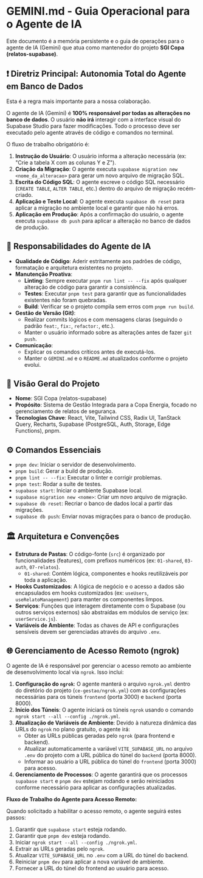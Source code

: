 # GEMINI.md - Guia Operacional para o Agente de IA

Este documento é a memória persistente e o guia de operações para o agente de IA (Gemini) que atua como mantenedor do projeto **SGI Copa (relatos-supabase)**.

## ❗ Diretriz Principal: Autonomia Total do Agente em Banco de Dados

Esta é a regra mais importante para a nossa colaboração.

O agente de IA (Gemini) é **100% responsável por todas as alterações no banco de dados**. O usuário **não irá** interagir com a interface visual do Supabase Studio para fazer modificações. Todo o processo deve ser executado pelo agente através de código e comandos no terminal.

O fluxo de trabalho obrigatório é:

1.  **Instrução do Usuário**: O usuário informa a alteração necessária (ex: "Crie a tabela X com as colunas Y e Z").
2.  **Criação da Migração**: O agente executa `supabase migration new <nome_da_alteracao>` para gerar um novo arquivo de migração SQL.
3.  **Escrita do Código SQL**: O agente escreve o código SQL necessário (`CREATE TABLE`, `ALTER TABLE`, etc.) dentro do arquivo de migração recém-criado.
4.  **Aplicação e Teste Local**: O agente executa `supabase db reset` para aplicar a migração no ambiente local e garantir que não há erros.
5.  **Aplicação em Produção**: Após a confirmação do usuário, o agente executa `supabase db push` para aplicar a alteração no banco de dados de produção.

## 🤖 Responsabilidades do Agente de IA

*   **Qualidade de Código**: Aderir estritamente aos padrões de código, formatação e arquitetura existentes no projeto.
*   **Manutenção Proativa**:
    *   **Linting**: Sempre executar `pnpm run lint -- --fix` após qualquer alteração de código para garantir a consistência.
    *   **Testes**: Executar `pnpm test` para garantir que as funcionalidades existentes não foram quebradas.
    *   **Build**: Verificar se o projeto compila sem erros com `pnpm run build`.
*   **Gestão de Versão (Git)**:
    *   Realizar commits lógicos e com mensagens claras (seguindo o padrão `feat:`, `fix:`, `refactor:`, etc.).
    *   Manter o usuário informado sobre as alterações antes de fazer `git push`.
*   **Comunicação**:
    *   Explicar os comandos críticos antes de executá-los.
    *   Manter o `GEMINI.md` e o `README.md` atualizados conforme o projeto evolui.

## 🚀 Visão Geral do Projeto

*   **Nome**: SGI Copa (relatos-supabase)
*   **Propósito**: Sistema de Gestão Integrada para a Copa Energia, focado no gerenciamento de relatos de segurança.
*   **Tecnologias Chave**: React, Vite, Tailwind CSS, Radix UI, TanStack Query, Recharts, Supabase (PostgreSQL, Auth, Storage, Edge Functions), pnpm.

## ⚙️ Comandos Essenciais

*   `pnpm dev`: Iniciar o servidor de desenvolvimento.
*   `pnpm build`: Gerar a build de produção.
*   `pnpm lint -- --fix`: Executar o linter e corrigir problemas.
*   `pnpm test`: Rodar a suíte de testes.
*   `supabase start`: Iniciar o ambiente Supabase local.
*   `supabase migration new <nome>`: Criar um novo arquivo de migração.
*   `supabase db reset`: Recriar o banco de dados local a partir das migrações.
*   `supabase db push`: Enviar novas migrações para o banco de produção.

## 🏛️ Arquitetura e Convenções

*   **Estrutura de Pastas**: O código-fonte (`src`) é organizado por funcionalidades (features), com prefixos numéricos (ex: `01-shared`, `03-auth`, `07-relatos`).
    *   `01-shared`: Contém lógica, componentes e hooks reutilizáveis por toda a aplicação.
*   **Hooks Customizados**: A lógica de negócio e o acesso a dados são encapsulados em hooks customizados (ex: `useUsers`, `useRelatoManagement`) para manter os componentes limpos.
*   **Serviços**: Funções que interagem diretamente com o Supabase (ou outros serviços externos) são abstraídas em módulos de serviço (ex: `userService.js`).
*   **Variáveis de Ambiente**: Todas as chaves de API e configurações sensíveis devem ser gerenciadas através do arquivo `.env`.

## 🌐 Gerenciamento de Acesso Remoto (ngrok)

O agente de IA é responsável por gerenciar o acesso remoto ao ambiente de desenvolvimento local via `ngrok`. Isso inclui:

1.  **Configuração do `ngrok`**: O agente manterá o arquivo `ngrok.yml` dentro do diretório do projeto (`ce-gestao/ngrok.yml`) com as configurações necessárias para os túneis `frontend` (porta 3000) e `backend` (porta 8000).
2.  **Início dos Túneis**: O agente iniciará os túneis `ngrok` usando o comando `ngrok start --all --config ./ngrok.yml`.
3.  **Atualização de Variáveis de Ambiente**: Devido à natureza dinâmica das URLs do `ngrok` no plano gratuito, o agente irá:
    *   Obter as URLs públicas geradas pelo `ngrok` (para frontend e backend).
    *   Atualizar automaticamente a variável `VITE_SUPABASE_URL` no arquivo `.env` do projeto com a URL pública do túnel do `backend` (porta 8000).
    *   Informar ao usuário a URL pública do túnel do `frontend` (porta 3000) para acesso.
4.  **Gerenciamento de Processos**: O agente garantirá que os processos `supabase start` e `pnpm dev` estejam rodando e serão reiniciados conforme necessário para aplicar as configurações atualizadas.

**Fluxo de Trabalho do Agente para Acesso Remoto:**

Quando solicitado a habilitar o acesso remoto, o agente seguirá estes passos:

1.  Garantir que `supabase start` esteja rodando.
2.  Garantir que `pnpm dev` esteja rodando.
3.  Iniciar `ngrok start --all --config ./ngrok.yml`.
4.  Extrair as URLs geradas pelo `ngrok`.
5.  Atualizar `VITE_SUPABASE_URL` no `.env` com a URL do túnel do backend.
6.  Reiniciar `pnpm dev` para aplicar a nova variável de ambiente.
7.  Fornecer a URL do túnel do frontend ao usuário para acesso.
